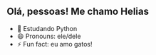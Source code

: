 ## Olá, pessoas! Me chamo Helias
  
- 🌱 Estudando Python
- 😄 Pronouns: ele/dele
- ⚡ Fun fact: eu amo gatos!
